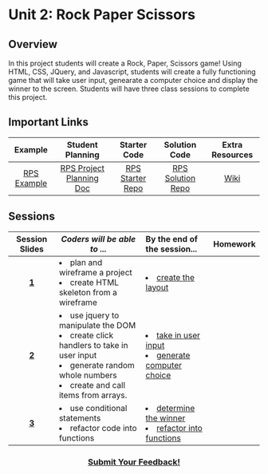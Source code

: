# Unit 2: Rock Paper Scissors


## Overview
In this project students will create a Rock, Paper, Scissors game! Using HTML, CSS, JQuery, and Javascript, students will create a fully functioning game that will take user input, genearate a computer choice and display the winner to the screen. Students will have three class sessions to complete this project.

## Important Links

| Example | Student Planning |  Starter Code | Solution Code  |  Extra Resources |
|:-------:|:-------:|:-------:|:-------:|:-------:|
| [RPS Example](https://ScriptEdcurriculum.github.io/advanced_rockpaperscissors_solution) |[RPS Project Planning Doc](https://drive.google.com/open?id=1dddAl5l-A1l0gA-oGxpcCFmlxRJzB7il39QEqmAm2Bs)| [RPS Starter Repo](https://github.com/ScriptEdcurriculum/advanced_rockpaperscissors_startercode) | [RPS Solution Repo](https://github.com/ScriptEdcurriculum/advanced_rockpaperscissors_solution)|[Wiki](https://github.com/ScriptEdcurriculum/curriculum17-18/wiki/2:-Advanced)|

## Sessions 
|Session Slides|*Coders will be able to ...*|By the end of the session...|Homework|
|:-------:|-------|:-------|:-------|
|[**1**](https://docs.google.com/presentation/d/1ZktWplvZWdjnDF2dpS6sj14J1MHnG9P4AymCSCgWR-U/edit#slide=id.g1d0118cf2a_0_406)| <li> plan and wireframe a project</li>  <li> create HTML skeleton from a wireframe</li>| <li>[create the layout](https://github.com/ScriptEdcurriculum/advanced_rockpaperscissors_solution/tree/step-01/index.html)</li>||
|[**2**](https://docs.google.com/presentation/d/1ZktWplvZWdjnDF2dpS6sj14J1MHnG9P4AymCSCgWR-U/edit#slide=id.g1f587f6424_5_5)| <li> use jquery to manipulate the DOM</li> <li> create click handlers to take in user input</li><li>  generate random whole numbers</li> <li> create and call items from arrays.</li> | <li>[take in user input](https://github.com/ScriptEdcurriculum/advanced_rockpaperscissors_solution/blob/step-03/script.js)</li> <li>[generate computer choice](https://github.com/ScriptEdcurriculum/advanced_rockpaperscissors_solution/tree/step-04/script.js)</li>||
|[**3**](https://docs.google.com/presentation/d/1ZktWplvZWdjnDF2dpS6sj14J1MHnG9P4AymCSCgWR-U/edit#slide=id.g1e220fa94a_0_4)| <li> use conditional statements</li> <li> refactor code into functions</li>| <li>[determine the winner](https://github.com/ScriptEdcurriculum/advanced_rockpaperscissors_solution/tree/step-06/script.js)</li> <li>[refactor into functions](https://github.com/ScriptEdcurriculum/advanced_rockpaperscissors_solution/tree/step-07/script.js)</li>||

<h3 align="center"><a href="https://docs.google.com/forms/d/e/1FAIpQLSdmoYjRk6tqJHI5Y1ELjOZ7tiYj58dmoIBEeUaXK5ciIdljIg/viewform">Submit Your Feedback!</a></h3>
